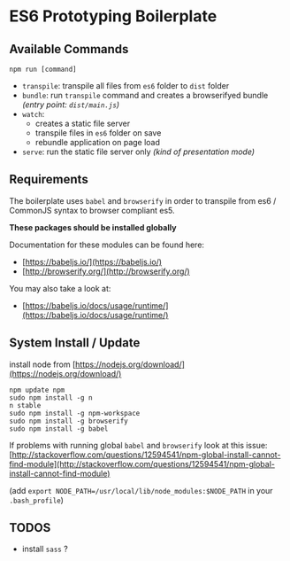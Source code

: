 ES6 Prototyping Boilerplate
=======================================================


## Available Commands

```
npm run [command]
```

- `transpile`: transpile all files from `es6` folder to `dist` folder
- `bundle`: run `transpile` command and creates a browserifyed bundle _(entry point: `dist/main.js`)_
- `watch`:
  * creates a static file server
  * transpile files in `es6` folder on save
  * rebundle application on page load
- `serve`: run the static file server only _(kind of presentation mode)_


## Requirements

The boilerplate uses `babel` and `browserify` in order to transpile from es6 / CommonJS syntax to browser compliant es5.

**These packages should be installed globally**

Documentation for these modules can be found here:
- [https://babeljs.io/](https://babeljs.io/)
- [http://browserify.org/](http://browserify.org/)

You may also take a look at:
- [https://babeljs.io/docs/usage/runtime/](https://babeljs.io/docs/usage/runtime/)

## System Install / Update

install node from [https://nodejs.org/download/](https://nodejs.org/download/)

```
npm update npm
sudo npm install -g n
n stable
sudo npm install -g npm-workspace
sudo npm install -g browserify
sudo npm install -g babel
```

If problems with running global `babel` and `browserify` look at this issue:
[http://stackoverflow.com/questions/12594541/npm-global-install-cannot-find-module](http://stackoverflow.com/questions/12594541/npm-global-install-cannot-find-module)

(add `export NODE_PATH=/usr/local/lib/node_modules:$NODE_PATH` in your `.bash_profile`)


## TODOS

- install `sass` ?
